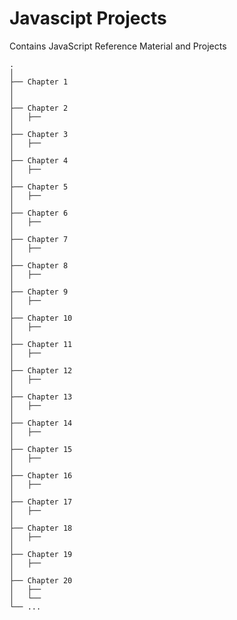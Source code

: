 # Javascipt Projects
Contains JavaScript Reference Material and Projects

    .
    │
    ├── Chapter 1   
    │
    │
    ├── Chapter 2 
    │   ├──
    │
    ├── Chapter 3
    │   ├──
    │
    ├── Chapter 4 
    │   ├──
    │
    ├── Chapter 5
    │   ├──
    │
    ├── Chapter 6 
    │   ├──
    │
    ├── Chapter 7
    │   ├──
    │
    ├── Chapter 8 
    │   ├──
    │
    ├── Chapter 9
    │   ├──
    │
    ├── Chapter 10 
    │   ├──
    │
    ├── Chapter 11
    │   ├──
    │
    ├── Chapter 12 
    │   ├──
    │
    ├── Chapter 13
    │   ├──
    │
    ├── Chapter 14 
    │   ├──
    │
    ├── Chapter 15       
    │   ├──
    │
    ├── Chapter 16 
    │   ├──
    │
    ├── Chapter 17
    │   ├──
    │
    ├── Chapter 18
    │   ├──
    │
    ├── Chapter 19
    │   ├──
    │
    ├── Chapter 20
    │   ├──
    │   └──
    └── ...


    
   
